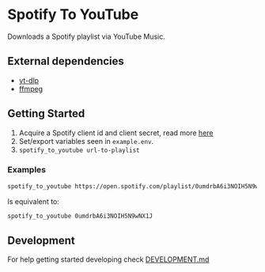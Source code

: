 # Spotify To YouTube

Downloads a Spotify playlist via YouTube Music.

## External dependencies

- [yt-dlp](https://github.com/yt-dlp/yt-dlp)
- [ffmpeg](https://github.com/FFmpeg/FFmpeg)

## Getting Started

1. Acquire a Spotify client id and client secret, read more [here](https://developer.spotify.com/documentation/web-api/quick-start/)
2. Set/export variables seen in `example.env`.
3. `spotify_to_youtube url-to-playlist`

### Examples

```sh
spotify_to_youtube https://open.spotify.com/playlist/0umdrbA6i3NOIH5N9wNX1J\?si\=d87e17e6bbb54613
```

Is equivalent to:

```sh
spotify_to_youtube 0umdrbA6i3NOIH5N9wNX1J
```

## Development

For help getting started developing check [DEVELOPMENT.md](DEVELOPMENT.md)
